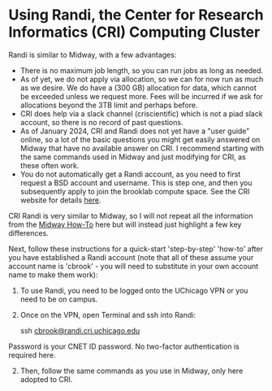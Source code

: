 # Using Randi, the Center for Research Informatics (CRI) Computing Cluster

Randi is similar to Midway, with a few advantages:
- There is no maximum job length, so you can run jobs as long as needed.
- As of yet, we do not apply via allocation, so we can for now run as much as we desire. We do have a (300 GB) allocation for data, which cannot be exceeded unless we request more. Fees will be incurred if we ask for allocations beyond the 3TB limit and perhaps before.
- CRI does help via a slack channel (criscientific) which is not a piad slack account, so there is no record of past questions.
- As of January 2024, CRI and Randi does not yet have a "user guide" online, so a lot of the basic questions you might get easily answered on Midway that have no available answer on CRI. I recommend starting with the same commands used in Midway and just modifying for CRI, as these often work.
- You do not automatically get a Randi account, as you need to first request a BSD account and username. This is step one, and then you subsequently apply to join the brooklab compute space. See the CRI website for details [here](https://cri.uchicago.edu/hpc/).

CRI Randi is very similar to Midway, so I will not repeat all the information from the [Midway How-To](https://github.com/brooklabteam/lab-resources/blob/main/midway-how-to.md) here but will instead just highlight a few key differences.



Next, follow these instructions for a quick-start 'step-by-step' 'how-to' after you have established a Randi account (note that all of these assume your account name is 'cbrook' - you will need to substitute in your own account name to make them work):

1. To use Randi, you need to be logged onto the UChicago VPN or you need to be on campus.
2. Once on the VPN, open Terminal and ssh into Randi: 

	ssh cbrook@randi.cri.uchicago.edu
	
Password is your CNET ID password. No two-factor authentication is required here.

2. Then, follow the same commands as you use in Midway, only here adopted to CRI.
